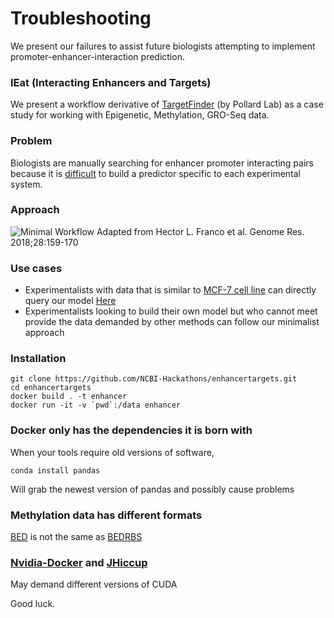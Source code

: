 

# Troubleshooting
We present our failures to assist future biologists attempting to implement promoter-enhancer-interaction prediction.

###  IEat (Interacting Enhancers and Targets)
We present a workflow derivative of [TargetFinder](https://github.com/shwhalen/targetfinder) (by Pollard Lab) as a case study for working with Epigenetic, Methylation, GRO-Seq data.

### Problem
Biologists are manually searching for enhancer promoter interacting pairs because it is [difficult](https://github.com/NCBI-Hackathons/enhancertargets/blob/master/TroubleShooting.md) to build a predictor specific to each experimental system. 

### Approach
![Minimal Workflow](https://raw.githubusercontent.com/NCBI-Hackathons/enhancertargets/master/img/MinWorkflow.png)
Adapted from Hector L. Franco et al. Genome Res. 2018;28:159-170

### Use cases
 - Experimentalists with data that is similar to [MCF-7 cell line](https://en.wikipedia.org/wiki/MCF-7) can directly query our model [Here](list-of-interactions)
- Experimentalists looking to build their own model but who cannot meet provide the data demanded by other methods can follow our minimalist approach

### Installation
```
git clone https://github.com/NCBI-Hackathons/enhancertargets.git
cd enhancertargets 
docker build . -t enhancer
docker run -it -v `pwd`:/data enhancer
```
### Docker only has the dependencies it is born with
When your tools require old versions of software,
```
conda install pandas
```
Will grab the newest version of pandas and possibly cause problems

### Methylation data has different formats
[BED](https://genome.ucsc.edu/FAQ/FAQformat.html#format1) is not the same as [BEDRBS](https://github.com/ENCODE-DCC/encValData/blob/master/as/bedRrbs.as)


### [Nvidia-Docker](https://github.com/NVIDIA/nvidia-docker) and [JHiccup](https://github.com/giltene/jHiccup)
May demand different versions of CUDA




Good luck.
